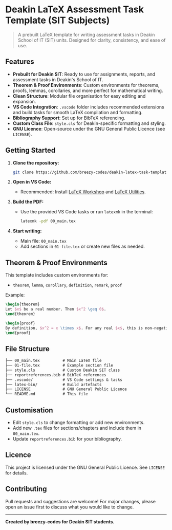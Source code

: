 # Deakin LaTeX Assessment Task Template (SIT Subjects)

>A prebuilt LaTeX template for writing assessment tasks in Deakin School of IT (SIT) units. Designed for clarity, consistency, and ease of use.

## Features

- **Prebuilt for Deakin SIT**: Ready to use for assignments, reports, and assessment tasks in Deakin's School of IT.
- **Theorem & Proof Environments**: Custom environments for theorems, proofs, lemmas, corollaries, and more perfect for mathematical writing.
- **Clean Structure**: Modular file organisation for easy editing and expansion.
- **VS Code Integration**: `.vscode` folder includes recommended extensions and build tasks for smooth LaTeX compilation and formatting.
- **Bibliography Support**: Set up for BibTeX referencing.
- **Custom Class File**: `style.cls` for Deakin-specific formatting and styling.
- **GNU Licence**: Open-source under the GNU General Public Licence (see `LICENSE`).

## Getting Started

1. **Clone the repository:**

   ```zsh
   git clone https://github.com/breezy-codes/deakin-latex-task-template-sit.git
   ```

2. **Open in VS Code:**
   - Recommended: Install [LaTeX Workshop](https://marketplace.visualstudio.com/items?itemName=James-Yu.latex-workshop) and [LaTeX Utilities](https://marketplace.visualstudio.com/items?itemName=tecosaur.latex-utilities).

3. **Build the PDF:**
   - Use the provided VS Code tasks or run `latexmk` in the terminal:

     ```zsh
     latexmk -pdf 00_main.tex
     ```

4. **Start writing:**
   - Main file: `00_main.tex`
   - Add sections in `01-file.tex` or create new files as needed.

## Theorem & Proof Environments

This template includes custom environments for:

- `theorem`, `lemma`, `corollary`, `definition`, `remark`, `proof`

Example:

```latex
\begin{theorem}
Let $x$ be a real number. Then $x^2 \geq 0$.
\end{theorem}

\begin{proof}
By definition, $x^2 = x \times x$. For any real $x$, this is non-negative.
\end{proof}
```

## File Structure

```txt
├── 00_main.tex          # Main LaTeX file
├── 01-file.tex          # Example section file
├── style.cls            # Custom Deakin SIT class
├── reportreferences.bib # BibTeX references
├── .vscode/             # VS Code settings & tasks
├── latex-bin/           # Build artefacts
├── LICENSE              # GNU General Public Licence
└── README.md            # This file
```

## Customisation

- Edit `style.cls` to change formatting or add new environments.
- Add new `.tex` files for sections/chapters and include them in `00_main.tex`.
- Update `reportreferences.bib` for your bibliography.

## Licence

This project is licensed under the GNU General Public Licence. See `LICENSE` for details.

## Contributing

Pull requests and suggestions are welcome! For major changes, please open an issue first to discuss what you would like to change.

---

**Created by breezy-codes for Deakin SIT students.**
